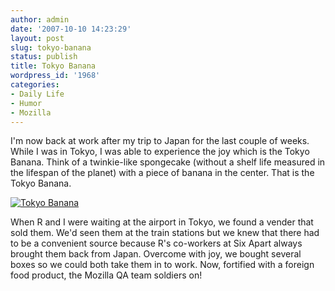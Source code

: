 ```yaml
---
author: admin
date: '2007-10-10 14:23:29'
layout: post
slug: tokyo-banana
status: publish
title: Tokyo Banana
wordpress_id: '1968'
categories:
- Daily Life
- Humor
- Mozilla
---
```


I'm now back at work after my trip to Japan for the last couple of
weeks. While I was in Tokyo, I was able to experience the joy which is
the Tokyo Banana. Think of a twinkie-like spongecake (without a shelf
life measured in the lifespan of the planet) with a piece of banana in
the center. That is the Tokyo Banana.

[![Tokyo
Banana](http://farm3.static.flickr.com/2365/1534566236_5cbee1d2c7.jpg)](http://www.flickr.com/photos/albill/1534566236/ "Photo Sharing")

When R and I were waiting at the airport in Tokyo, we found a vender
that sold them. We'd seen them at the train stations but we knew that
there had to be a convenient source because R's co-workers at Six Apart
always brought them back from Japan. Overcome with joy, we bought
several boxes so we could both take them in to work. Now, fortified with
a foreign food product, the Mozilla QA team soldiers on!
